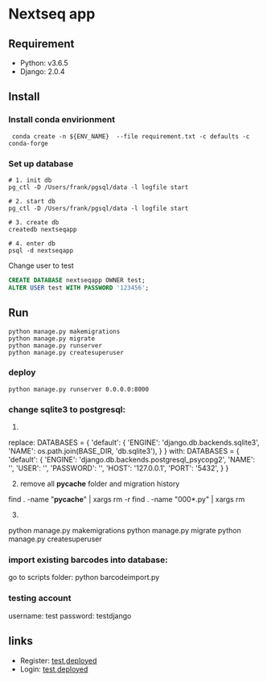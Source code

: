 # Nextseq app 


## Requirement 

* Python: v3.6.5
* Django: 2.0.4

## Install 

### Install conda envirionment 

``` Shell
 conda create -n ${ENV_NAME}  --file requirement.txt -c defaults -c conda-forge 
```
### Set up database 

``` Shell
# 1. init db
pg_ctl -D /Users/frank/pgsql/data -l logfile start

# 2. start db 
pg_ctl -D /Users/frank/pgsql/data -l logfile start

# 3. create db
createdb nextseqapp

# 4. enter db
psql -d nextseqapp
```

Change user to test 

``` SQL
CREATE DATABASE nextseqapp OWNER test;
ALTER USER test WITH PASSWORD '123456';
```

## Run 
``` Shell
python manage.py makemigrations
python manage.py migrate
python manage.py runserver 
python manage.py createsuperuser
```
### deploy 

``` shell
python manage.py runserver 0.0.0.0:8000
```

### change sqlite3 to postgresql:

1. 
replace:
DATABASES = {
    'default': {
        'ENGINE': 'django.db.backends.sqlite3',
        'NAME': os.path.join(BASE_DIR, 'db.sqlite3'),
    }
}
with:
DATABASES = {
    'default': {
        'ENGINE': 'django.db.backends.postgresql_psycopg2',
        'NAME': '',
        'USER': '',
        'PASSWORD': '',
        'HOST': '127.0.0.1',
        'PORT': '5432',
    }
}

2. remove all __pycache__ folder and migration history

find . -name "__pycache__" | xargs rm -r
find . -name "000*.py" | xargs rm

3.
python manage.py makemigrations
python manage.py migrate
python manage.py createsuperuser


### import existing barcodes into database:

go to scripts folder:
python barcodeimport.py

### testing account

username: test
password: testdjango

## links 

* Register: [test](http://127.0.0.1:8000/nextseq_app/register/),[deployed](http://epigenomics.sdsc.edu:8000/nextseq_app/register/)
* Login: [test](http://127.0.0.1:8000/nextseq_app/login/),[deployed](http://epigenomics.sdsc.edu:8000/nextseq_app/login/)



